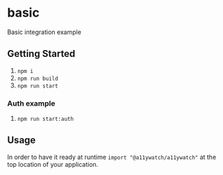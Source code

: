 # basic

Basic integration example

## Getting Started

1. `npm i`
1. `npm run build`
1. `npm run start`

### Auth example

1. `npm run start:auth`

## Usage

In order to have it ready at runtime `import "@a11ywatch/a11ywatch"` at the top location of your application.
